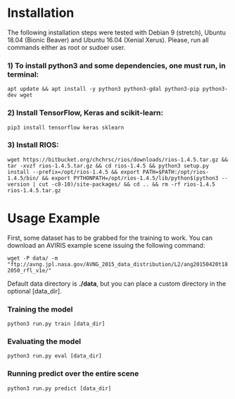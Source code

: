 # Installation
 
The following installation steps were tested with Debian 9 (stretch), Ubuntu 18.04 (Bionic Beaver) and Ubuntu 16.04 (Xenial Xerus). Please, run all commands either as root or sudoer user.

### 1) To install python3 and some dependencies, one must run, in terminal:

`apt update && apt install -y python3 python3-gdal python3-pip python3-dev wget`
 
### 2) Install TensorFlow, Keras and scikit-learn:
`pip3 install tensorflow keras sklearn`

### 3) Install RIOS:
`wget https://bitbucket.org/chchrsc/rios/downloads/rios-1.4.5.tar.gz && tar -xvzf rios-1.4.5.tar.gz && cd rios-1.4.5 && python3 setup.py install --prefix=/opt/rios-1.4.5 && export PATH=$PATH:/opt/rios-1.4.5/bin/ && export PYTHONPATH=/opt/rios-1.4.5/lib/python$(python3 --version | cut -c8-10)/site-packages/ && cd .. && rm -rf rios-1.4.5 rios-1.4.5.tar.gz
`
# Usage Example

First, some dataset has to be grabbed for the training to work. You can download an AVIRIS example scene issuing the following command:

`wget -P data/ -m "ftp://avng.jpl.nasa.gov/AVNG_2015_data_distribution/L2/ang20150420t182050_rfl_v1e/"`

Default data directory is **./data**, but you can place a custom directory in the optional [data_dir].

### Training the model

`python3 run.py train [data_dir]`

### Evaluating the model

`python3 run.py eval [data_dir]`

### Running predict over the entire scene

`python3 run.py predict [data_dir]`
